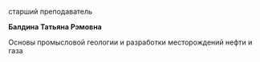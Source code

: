 старший преподаватель



**Балдина Татьяна Рэмовна**

Основы промысловой геологии и разработки месторождений нефти и газа